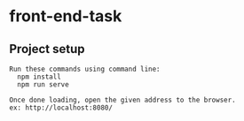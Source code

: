 # front-end-task



## Project setup
```
Run these commands using command line:
  npm install
  npm run serve

Once done loading, open the given address to the browser.
ex: http://localhost:8080/
```
